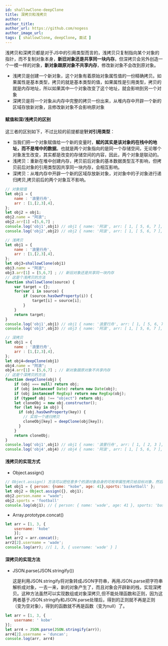 ```yaml
---
id: shallowClone-deepClone
title: 深拷贝和浅拷贝
author: 
author_title: 
author_url: https://github.com/nogess
author_image_url: 
tags: [ shallowClone, deepClone, 面试 ]
---
```


浅拷贝和深拷贝都是对于JS中的引用类型而言的，浅拷贝只复制指向某个对象的指针，而不复制对象本身，**新旧对象还是共享同一块内存**。但深拷贝会另外创造一个一模一样的对象，**新对象跟原对象不共享内存**，修改新对象不会改到原对象。

- 浅拷贝是创建一个新对象，这个对象有着原始对象属性值的一份精确拷贝。如果属性是基本类型，拷贝的就是基本类型的值，如果属性是引用类型，拷贝的就是内存地址，所以如果其中一个对象改变了这个地址，就会影响到另一个对象
- 深拷贝是将一个对象从内存中完整的拷贝一份出来，从堆内存中开辟一个新的区域存放新对象，且修改新对象不会影响原对象

<!--truncate-->

#### 赋值和深/浅拷贝的区别

这三者的区别如下，不过比较的前提都是**针对引用类型**：

- 当我们把一个对象赋值给一个新的变量时，**赋的其实是该对象的在栈中的地址，而不是堆中的数据**。也就是两个对象指向的是同一个存储空间，无论哪个对象发生改变，其实都是改变的存储空间的内容，因此，两个对象是联动的。
- 浅拷贝：重新在堆中创建内存，拷贝前后对象的基本数据类型互不影响，但拷贝前后对象的引用类型因共享同一块内存，会相互影响。
- 深拷贝：从堆内存中开辟一个新的区域存放新对象，对对象中的子对象进行递归拷贝,拷贝前后的两个对象互不影响。

```js
// 对象赋值
let obj1 = {
    name : '浪里行舟',
    arr : [1,[2,3],4],
};
let obj2 = obj1;
obj2.name = "阿浪";
obj2.arr[1] =[5,6,7] ;
console.log('obj1',obj1) // obj1 { name: '阿浪', arr: [ 1, [ 5, 6, 7 ], 4 ] }
console.log('obj2',obj2) // obj2 { name: '阿浪', arr: [ 1, [ 5, 6, 7 ], 4 ] }

// 浅拷贝
let obj1 = {
    name : '浪里行舟',
    arr : [1,[2,3],4],
};
let obj3=shallowClone(obj1)
obj3.name = "阿浪";
obj3.arr[1] = [5,6,7] ; // 新旧对象还是共享同一块内存
// 这是个浅拷贝的方法
function shallowClone(source) {
    var target = {};
    for(var i in source) {
        if (source.hasOwnProperty(i)) {
            target[i] = source[i];
        }
    }
    return target;
}
console.log('obj1',obj1) // obj1 { name: '浪里行舟', arr: [ 1, [ 5, 6, 7 ], 4 ] }
console.log('obj3',obj3) // obj3 { name: '阿浪', arr: [ 1, [ 5, 6, 7 ], 4 ] }

// 深拷贝
let obj1 = {
    name : '浪里行舟',
    arr : [1,[2,3],4],
};
let obj4=deepClone(obj1)
obj4.name = "阿浪";
obj4.arr[1] = [5,6,7] ; // 新对象跟原对象不共享内存
// 这是个深拷贝的方法
function deepClone(obj) {
    if (obj === null) return obj; 
    if (obj instanceof Date) return new Date(obj);
    if (obj instanceof RegExp) return new RegExp(obj);
    if (typeof obj !== "object") return obj;
    let cloneObj = new obj.constructor();
    for (let key in obj) {
      if (obj.hasOwnProperty(key)) {
        // 实现一个递归拷贝
        cloneObj[key] = deepClone(obj[key]);
      }
    }
    return cloneObj;
}
console.log('obj1',obj1) // obj1 { name: '浪里行舟', arr: [ 1, [ 2, 3 ], 4 ] }
console.log('obj4',obj4) // obj4 { name: '阿浪', arr: [ 1, [ 5, 6, 7 ], 4 ] }
```

#### 浅拷贝的实现方式

- Object.assign()

```js
// Object.assign() 方法可以把任意多个的源对象自身的可枚举属性拷贝给目标对象，然后返回目标对象。
let obj1 = { person: {name: "kobe", age: 41},sports:'basketball' };
let obj2 = Object.assign({}, obj1);
obj2.person.name = "wade";
obj2.sports = 'football'
console.log(obj1); // { person: { name: 'wade', age: 41 }, sports: 'basketball' }
```

- Array.prototype.concat()

```js
let arr = [1, 3, {
    username: 'kobe'
    }];
let arr2 = arr.concat();    
arr2[2].username = 'wade';
console.log(arr); //[ 1, 3, { username: 'wade' } ]
```

#### 深拷贝的实现方法

- JSON.parse(JSON.stringify())

  这是利用JSON.stringify将对象转成JSON字符串，再用JSON.parse把字符串解析成对象，一去一来，新的对象产生了，而且对象会开辟新的栈，实现深拷贝。这种方法虽然可以实现数组或对象深拷贝,但不能处理函数和正则，因为这两者基于JSON.stringify和JSON.parse处理后，得到的正则就不再是正则（变为空对象），得到的函数就不再是函数（变为null）了。

```js
let arr = [1, 3, {
    username: ' kobe'
}];
let arr4 = JSON.parse(JSON.stringify(arr));
arr4[2].username = 'duncan'; 
console.log(arr, arr4)
```











 

